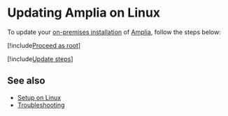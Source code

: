 ﻿# Updating Amplia on Linux

To update your [on-premises installation](../index.md) of [Amplia](../../index.md), follow the steps below:

[!include[Proceed as root](../../../includes/linux/su.md)]

[!include[Update steps](../../../../../includes/amplia/linux/update.md)]

<!--
<a name="vnext" />

## Testing the next version of Amplia

To test the upcoming version of Amplia, currently in Release Candidate state:

[!include[Update to vNext](../../../../../includes/amplia/linux/update-vnext.md)]

> [!WARNING]
> Release Candidate versions are not production-ready and thus should only be installed on
> staging or test environments.
-->

## See also

* [Setup on Linux](index.md)
* [Troubleshooting](troubleshoot/index.md)

